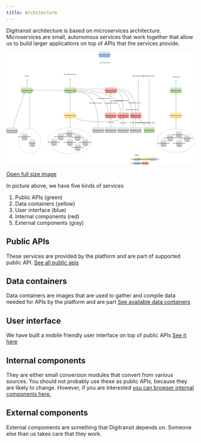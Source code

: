 ```yaml
---
title: Architecture
---
```


Digitransit architecture is based on microservices architecture. Microservices are small, autonomous services that work together that allow us to build larger applications on top of APIs that the services provide.

![Architecture](./architecture.svg)

[Open full size image](http://www.digitransit.fi/en/developers/architecture/architecture.svg)

In picture above, we have five kinds of services

1. Public APIs (green)
2. Data containers (yellow)
3. User interface (blue)
4. Internal components (red)
5. External components (gray)

## Public APIs
These services are provided by the platform and are part of supported public API. [See all public apis](../service-catalogue/apis/)

## Data containers
Data containers are images that are used to gather and compile data needed for APIs by the platform and are part [See available data containers](../service-catalogue/data-containers/)

## User interface
We have built a mobile friendly user interface on top of public APIs [See it here](../service-catalogue/digitransit-ui/)

## Internal components
They are either small conversion modules that convert from various sources. You should not probably use these as public APIs, because they are likely to change. However, if you are interested [you can browser internal components here.](../service-catalogue/internal-components/)

## External components
External compoments are something that Digitransit depends on. Someone else than us takes care that they work.
